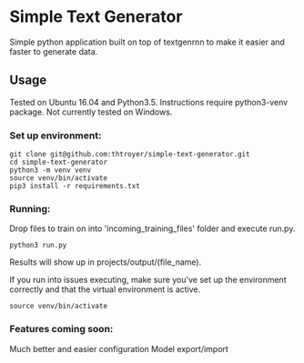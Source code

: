# Simple Text Generator
Simple python application built on top of textgenrnn to make it easier and faster to generate data.
## Usage
Tested on Ubuntu 16.04 and Python3.5.  Instructions require python3-venv package.  Not currently tested on Windows.

### Set up environment:
~~~
git clone git@github.com:thtroyer/simple-text-generator.git
cd simple-text-generator
python3 -m venv venv
source venv/bin/activate
pip3 install -r requirements.txt
~~~

### Running:

Drop files to train on into 'incoming_training_files' folder and execute run.py.  

~~~
python3 run.py
~~~

Results will show up in projects/output/(file_name).

If you run into issues executing, make sure you've set up the environment correctly and that the virtual environment is active.

~~~
source venv/bin/activate
~~~

### Features coming soon:

Much better and easier configuration
Model export/import

